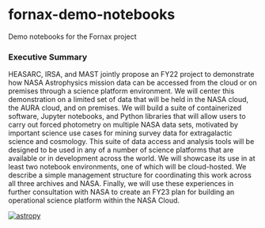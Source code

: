 # fornax-demo-notebooks
Demo notebooks for the Fornax project

### Executive Summary
HEASARC, IRSA, and MAST jointly propose an FY22 project to demonstrate how NASA
Astrophysics mission data can be accessed from the cloud or on premises through a science
platform environment. We will center this demonstration on a limited set of data that will be
held in the NASA cloud, the AURA cloud, and on premises. We will build a suite of
containerized software, Jupyter notebooks, and Python libraries that will allow users to carry
out forced photometry on multiple NASA data sets, motivated by important science use
cases for mining survey data for extragalactic science and cosmology. This suite of data
access and analysis tools will be designed to be used in any of a number of science
platforms that are available or in development across the world. We will showcase its use in
at least two notebook environments, one of which will be cloud-hosted. We describe a simple
management structure for coordinating this work across all three archives and NASA. Finally,
we will use these experiences in further consultation with NASA to create an FY23 plan for
building an operational science platform within the NASA Cloud.

[![astropy](http://img.shields.io/badge/powered%20by-AstroPy-orange.svg?style=flat)](http://www.astropy.org/)
